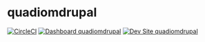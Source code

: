 # quadiomdrupal

[![CircleCI](https://circleci.com/gh/jacintocapote/quadiomdrupal.svg?style=shield)](https://circleci.com/gh/jacintocapote/quadiomdrupal)
[![Dashboard quadiomdrupal](https://img.shields.io/badge/dashboard-quadiomdrupal-yellow.svg)](https://dashboard.pantheon.io/sites/ae5888d8-d100-47f4-93f3-ebb8a21b5631#dev/code)
[![Dev Site quadiomdrupal](https://img.shields.io/badge/site-quadiomdrupal-blue.svg)](http://dev-quadiomdrupal.pantheonsite.io/)